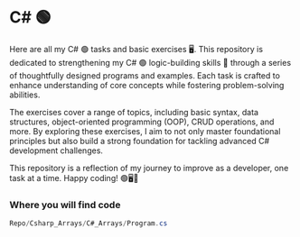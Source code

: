 # C# 🟢

Here are all my C# 🟢 tasks and basic exercises 🖥. This repository is dedicated to strengthening my C# 🟢 logic-building skills 🧠 through a series of thoughtfully designed programs and examples. Each task is crafted to enhance understanding of core concepts while fostering problem-solving abilities.

The exercises cover a range of topics, including basic syntax, data structures, object-oriented programming (OOP), CRUD operations, and more. By exploring these exercises, I aim to not only master foundational principles but also build a strong foundation for tackling advanced C# development challenges.

This repository is a reflection of my journey to improve as a developer, one task at a time. Happy coding! 🟢🖥🧠

### Where you will find code
```csharp
Repo/Csharp_Arrays/C#_Arrays/Program.cs
```


